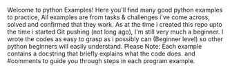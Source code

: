 Welcome to python Examples! Here you'll find many good python examples to practice, 
All examples are from tasks & challenges i've come across, solved and confirmed that they work. 
As at the time i created this repo upto the time i started Git pushing (not long ago), I'm still very much a beginner. 
I wrote the codes as easy to grasp as i possibly can (Beginner level) so other python beginners will easily understand. 
Please Note: Each example contains a docstring that briefly explains what the code does.
and #comments to guide you through steps in each program example.